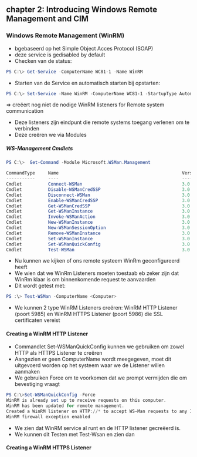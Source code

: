 ## chapter 2: Introducing Windows Remote Management and CIM

### Windows Remote Management (WinRM)

- bgebaseerd op het Simple Object Acces Protocol (SOAP)
- deze service is gedisabled by default
- Checken van de status:
```PowerShell
PS C:\> Get-Service -ComputerName WC81-1 -Name WinRM
```
- Starten van de Service en automatisch starten bij opstarten:
```PowerShell
PS C:\> Set-Service -Name WinRM -ComputerName WC81-1 -StartupType Automatic -Status Running
```
 => creëert nog niet de nodige WinRM listeners for Remote system communication
 - Deze listeners zijn eindpunt die remote systems toegang verlenen om te verbinden
 - Deze creëren we via Modules

##### WS-Management Cmdlets

```PowerShell
PS C:\>  Get-Command -Module Microsoft.WSMan.Management

CommandType     Name                                               Version    Source
-----------     ----                                               -------    ------
Cmdlet          Connect-WSMan                                      3.0.0.0    Microsoft.WSMan.Management
Cmdlet          Disable-WSManCredSSP                               3.0.0.0    Microsoft.WSMan.Management
Cmdlet          Disconnect-WSMan                                   3.0.0.0    Microsoft.WSMan.Management
Cmdlet          Enable-WSManCredSSP                                3.0.0.0    Microsoft.WSMan.Management
Cmdlet          Get-WSManCredSSP                                   3.0.0.0    Microsoft.WSMan.Management
Cmdlet          Get-WSManInstance                                  3.0.0.0    Microsoft.WSMan.Management
Cmdlet          Invoke-WSManAction                                 3.0.0.0    Microsoft.WSMan.Management
Cmdlet          New-WSManInstance                                  3.0.0.0    Microsoft.WSMan.Management
Cmdlet          New-WSManSessionOption                             3.0.0.0    Microsoft.WSMan.Management
Cmdlet          Remove-WSManInstance                               3.0.0.0    Microsoft.WSMan.Management
Cmdlet          Set-WSManInstance                                  3.0.0.0    Microsoft.WSMan.Management
Cmdlet          Set-WSManQuickConfig                               3.0.0.0    Microsoft.WSMan.Management
Cmdlet          Test-WSMan                                         3.0.0.0    Microsoft.WSMan.Management
```
- Nu kunnen we kijken of ons remote systeem WinRm geconfigureerd heeft
- We wien dat we WinRm Listeners moeten toestaab eb zeker zijn dat WinRm klaar is om binnenkomende request te aanvaarden
- Dit wordt getest met:
```PowerShell
PS :\> Test-WSMan -ComputerName <Computer>
```
- We kunnen 2 type WinRM Listeners creëren: WinRM HTTP Listener (poort 5985) en WinRM HTTPS Listener (poort 5986) die SSL certificaten vereist

#### Creating a WinRM HTTP Listener
- Commandlet Set-WSManQuickConfig kunnen we gebruiken om zowel HTTP als HTTPS Listener te creëren
- Aangezien er geen ComputerName wordt meegegeven, moet dit uitgevoerd worden op het systeem waar we de Listener willen aanmaken
- We gebruiken Force om te voorkomen dat we prompt vermijden die om bevestiging vraagt
```PowerShell
PS C:\>Set-WSManQuickConfig -Force
WinRM is already set up to receive requests on this computer.
WinRM has been updated for remote management.
Created a WinRM listener on HTTP://* to accept WS-Man requests to any IP on this machine.
WinRM firewall exception enabled
```
- We zien dat WinRM service al runt en de HTTP listener gecreëerd is.
- We kunnen dit Testen met Test-Wsan en zien dan 

#### Creating a WinRM HTTPS Listener 
